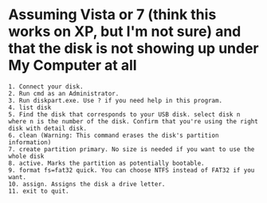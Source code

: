 # Assuming Vista or 7 (think this works on XP, but I'm not sure) and that the disk is not showing up under My Computer at all
```text
1. Connect your disk.
2. Run cmd as an Administrator.
3. Run diskpart.exe. Use ? if you need help in this program.
4. list disk
5. Find the disk that corresponds to your USB disk. select disk n where n is the number of the disk. Confirm that you're using the right disk with detail disk.
6. clean (Warning: This command erases the disk's partition information)
7. create partition primary. No size is needed if you want to use the whole disk
8. active. Marks the partition as potentially bootable.
9. format fs=fat32 quick. You can choose NTFS instead of FAT32 if you want.
10. assign. Assigns the disk a drive letter.
11. exit to quit.
```
